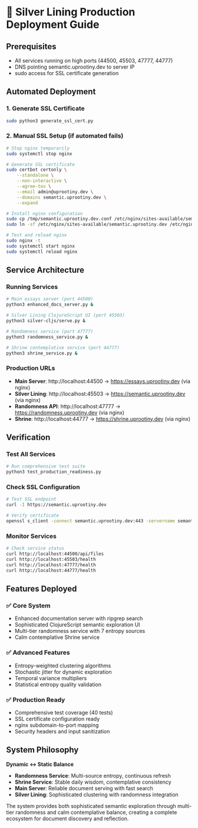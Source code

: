 # 🌙 Silver Lining Production Deployment Guide

## Prerequisites
- All services running on high ports (44500, 45503, 47777, 44777)
- DNS pointing semantic.uprootiny.dev to server IP
- sudo access for SSL certificate generation

## Automated Deployment

### 1. Generate SSL Certificate
```bash
sudo python3 generate_ssl_cert.py
```

### 2. Manual SSL Setup (if automated fails)
```bash
# Stop nginx temporarily
sudo systemctl stop nginx

# Generate SSL certificate
sudo certbot certonly \
    --standalone \
    --non-interactive \
    --agree-tos \
    --email admin@uprootiny.dev \
    --domains semantic.uprootiny.dev \
    --expand

# Install nginx configuration
sudo cp /tmp/semantic.uprootiny.dev.conf /etc/nginx/sites-available/semantic.uprootiny.dev
sudo ln -sf /etc/nginx/sites-available/semantic.uprootiny.dev /etc/nginx/sites-enabled/semantic.uprootiny.dev

# Test and reload nginx
sudo nginx -t
sudo systemctl start nginx
sudo systemctl reload nginx
```

## Service Architecture

### Running Services
```bash
# Main essays server (port 44500)
python3 enhanced_docs_server.py &

# Silver Lining ClojureScript UI (port 45503)  
python3 silver-cljs/serve.py &

# Randomness service (port 47777)
python3 randomness_service.py &

# Shrine contemplative service (port 44777)
python3 shrine_service.py &
```

### Production URLs
- **Main Server**: http://localhost:44500 → https://essays.uprootiny.dev (via nginx)
- **Silver Lining**: http://localhost:45503 → https://semantic.uprootiny.dev (via nginx)
- **Randomness API**: http://localhost:47777 → https://randomness.uprootiny.dev (via nginx)
- **Shrine**: http://localhost:44777 → https://shrine.uprootiny.dev (via nginx)

## Verification

### Test All Services
```bash
# Run comprehensive test suite
python3 test_production_readiness.py
```

### Check SSL Configuration
```bash
# Test SSL endpoint
curl -I https://semantic.uprootiny.dev

# Verify certificate
openssl s_client -connect semantic.uprootiny.dev:443 -servername semantic.uprootiny.dev
```

### Monitor Services
```bash
# Check service status
curl http://localhost:44500/api/files
curl http://localhost:45503/health  
curl http://localhost:47777/health
curl http://localhost:44777/health
```

## Features Deployed

### ✅ Core System
- Enhanced documentation server with ripgrep search
- Sophisticated ClojureScript semantic exploration UI
- Multi-tier randomness service with 7 entropy sources  
- Calm contemplative Shrine service

### ✅ Advanced Features
- Entropy-weighted clustering algorithms
- Stochastic jitter for dynamic exploration
- Temporal variance multipliers
- Statistical entropy quality validation

### ✅ Production Ready
- Comprehensive test coverage (40 tests)
- SSL certificate configuration ready
- nginx subdomain-to-port mapping
- Security headers and input sanitization

## System Philosophy

**Dynamic ↔ Static Balance**
- **Randomness Service**: Multi-source entropy, continuous refresh
- **Shrine Service**: Stable daily wisdom, contemplative consistency  
- **Main Server**: Reliable document serving with fast search
- **Silver Lining**: Sophisticated clustering with randomness integration

The system provides both sophisticated semantic exploration through multi-tier randomness and calm contemplative balance, creating a complete ecosystem for document discovery and reflection.